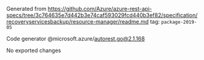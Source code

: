 Generated from https://github.com/Azure/azure-rest-api-specs/tree/3c764635e7d442b3e74caf593029fcd440b3ef82/specification/recoveryservicesbackup/resource-manager/readme.md tag: `package-2019-05`

Code generator @microsoft.azure/autorest.go@2.1.168

No exported changes